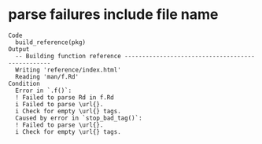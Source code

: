 # parse failures include file name

    Code
      build_reference(pkg)
    Output
      -- Building function reference -------------------------------------------------
      Writing 'reference/index.html'
      Reading 'man/f.Rd'
    Condition
      Error in `.f()`:
      ! Failed to parse Rd in f.Rd
      i Failed to parse \url{}.
      i Check for empty \url{} tags.
      Caused by error in `stop_bad_tag()`:
      ! Failed to parse \url{}.
      i Check for empty \url{} tags.

